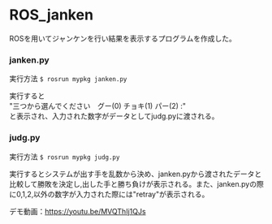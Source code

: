# ROS_janken
ROSを用いてジャンケンを行い結果を表示するプログラムを作成した。

### janken.py

実行方法
`$ rosrun mypkg janken.py`

実行すると  
"三つから選んでください　グー(0) チョキ(1) パー(2) :"  
と表示され、入力された数字がデータとしてjudg.pyに渡される。

### judg.py

実行方法
`$ rosrun mypkg judg.py`

実行するとシステムが出す手を乱数から決め、janken.pyから渡されたデータと比較して勝敗を決定し,出した手と勝ち負けが表示される。また、janken.pyの際に0,1,2,以外の数字が入力された際には"retray"が表示される。

デモ動画：https://youtu.be/MVQThIj1QJs
